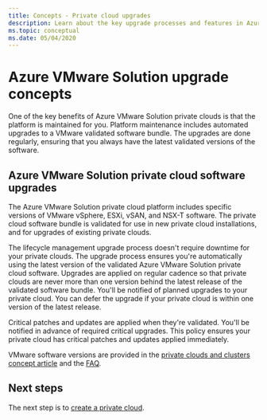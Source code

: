 ```yaml
---
title: Concepts - Private cloud upgrades
description: Learn about the key upgrade processes and features in Azure VMware Solution
ms.topic: conceptual
ms.date: 05/04/2020
---
```


# Azure VMware Solution upgrade concepts

One of the key benefits of Azure VMware Solution private clouds is that the platform is maintained for you. Platform maintenance includes automated upgrades to a VMware validated software bundle. The upgrades are done regularly, ensuring that you always have the latest validated versions of the software.

## Azure VMware Solution private cloud software upgrades

The Azure VMware Solution private cloud platform includes specific versions of VMware vSphere, ESXi, vSAN, and NSX-T software. The private cloud software bundle is validated for use in new private cloud installations, and for upgrades of existing private clouds.

The lifecycle management upgrade process doesn't require downtime for your private clouds. The upgrade process ensures you're automatically using the latest version of the validated Azure VMware Solution private cloud software. Upgrades are applied on regular cadence so that private clouds are never more than one version behind the latest release of the validated software bundle. You'll be notified of planned upgrades to your private cloud. You can defer the upgrade if your private cloud is within one version of the latest release.

Critical patches and updates are applied when they're validated. You'll be notified in advance of required critical upgrades. This policy ensures your private cloud has critical patches and updates applied immediately.

VMware software versions are provided in the [private clouds and clusters concept article](concepts-private-clouds-clusters.md) and the [FAQ](faq.md).

## Next steps

The next step is to [create a private cloud](tutorial-create-private-cloud.md).

<!-- LINKS - external -->

<!-- LINKS - internal -->
